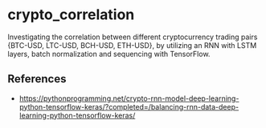 # crypto_correlation
Investigating the correlation between different cryptocurrency trading pairs {BTC-USD, LTC-USD, BCH-USD, ETH-USD}, by utilizing an RNN with LSTM layers, batch normalization and sequencing with TensorFlow.

## References
- https://pythonprogramming.net/crypto-rnn-model-deep-learning-python-tensorflow-keras/?completed=/balancing-rnn-data-deep-learning-python-tensorflow-keras/
